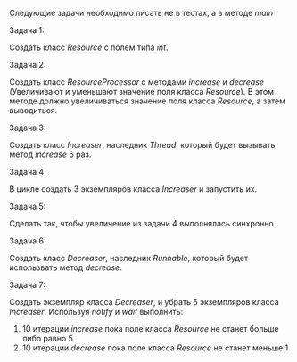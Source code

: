 Следующие задачи необходимо писать не в тестах, а в методе _main_

Задача 1:

Создать класс _Resource_ с полем типа _int_.

Задача 2:

Создать класс _ResourceProcessor_ с методами _increase_ и _decrease_ (Увеличивают и уменьшают значение поля класса _Resource_).
В этом методе должно увеличиваться значение поля класса _Resource_, а затем выводиться.

Задача 3:

Создать класс _Increaser_, наследник _Thread_, который будет вызывать метод _increase_ 6 раз.

Задача 4:

В цикле создать 3 экземпляров класса _Increaser_ и запустить их.

Задача 5:

Сделать так, чтобы увеличение из задачи 4 выполнялась синхронно.

Задача 6:

Создать класс _Decreaser_, наследник _Runnable_, который будет использвать метод _decrease_.

Задача 7:

Создать экземпляр класса _Decreaser_, и убрать 5 экземпляров класса _Increaser_.
Используя _notify_ и _wait_ выполнить:
1. 10 итерации _increase_ пока поле класса _Resource_ не станет больше либо равно 5
2. 10 итерации _decrease_ пока поле класса _Resource_ не станет меньше 1